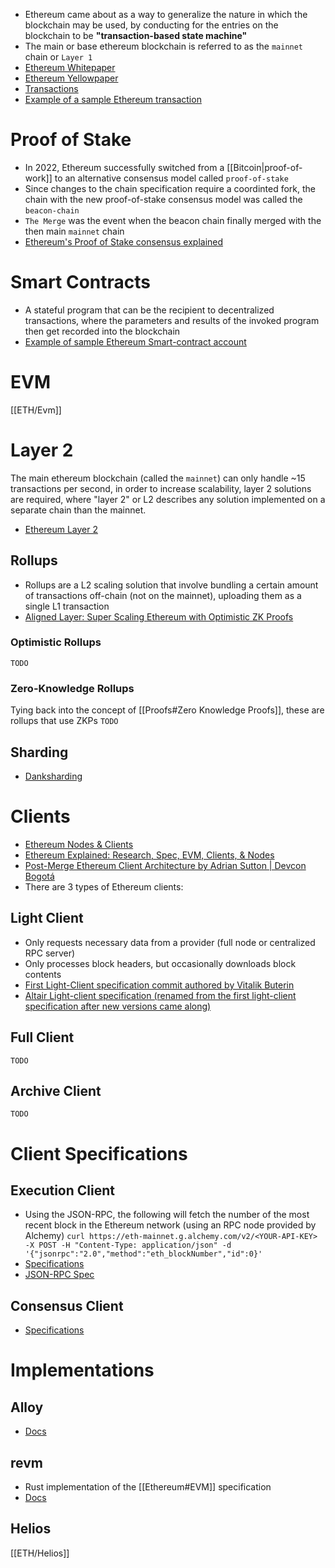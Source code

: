 
- Ethereum came about as a way to generalize the nature in which the blockchain may be used, by conducting for the entries on the blockchain to be **"transaction-based state machine"**
- The main or base ethereum blockchain is referred to as the `mainnet` chain or `Layer 1`
- [Ethereum Whitepaper](https://ethereum.org/en/whitepaper/)
- [Ethereum Yellowpaper](https://ethereum.github.io/yellowpaper/paper.pdf)
- [Transactions](https://ethereum.org/en/developers/docs/transactions/)
- [Example of a sample Ethereum transaction](https://etherscan.io/tx/0xd0dcbe007569fcfa1902dae0ab8b4e078efe42e231786312289b1eee5590f6a1)


# Proof of Stake
- In 2022, Ethereum successfully switched from a [[Bitcoin|proof-of-work]] to an alternative consensus model called `proof-of-stake`
- Since changes to the chain specification require a coordinted fork, the chain with the new proof-of-stake consensus model was called the `beacon-chain`
- `The Merge` was the event when the beacon chain finally merged with the then main `mainnet` chain
- [Ethereum's Proof of Stake consensus explained](https://www.youtube.com/watch?v=5gfNUVmX3Es)


# Smart Contracts
- A stateful program that can be the recipient to decentralized transactions, where the parameters and results of the invoked program then get recorded into the blockchain
- [Example of sample Ethereum Smart-contract account](https://etherscan.io/address/0xa0b86991c6218b36c1d19d4a2e9eb0ce3606eb48)


# EVM
[[ETH/Evm]]


# Layer 2
The main ethereum blockchain (called the `mainnet`) can only handle ~15 transactions per second, in order to increase scalability, layer 2 solutions are required, where "layer 2" or L2 describes any solution implemented on a separate chain than the mainnet.
- [Ethereum Layer 2](https://ethereum.org/en/layer-2/)

## Rollups
- Rollups are a L2 scaling solution that involve bundling a certain amount of transactions off-chain (not on the mainnet), uploading them as a single L1 transaction
- [Aligned Layer: Super Scaling Ethereum with Optimistic ZK Proofs](https://www.youtube.com/watch?v=DoVaJsJDxTg)

### Optimistic Rollups
`TODO`

### Zero-Knowledge Rollups
Tying back into the concept of [[Proofs#Zero Knowledge Proofs]], these are rollups that use ZKPs `TODO`

## Sharding
- [Danksharding](https://ethereum.org/en/roadmap/danksharding/)


# Clients
- [Ethereum Nodes & Clients](https://ethereum.org/en/developers/docs/nodes-and-clients/)
- [Ethereum Explained: Research, Spec, EVM, Clients, & Nodes](https://www.youtube.com/watch?v=vzgNqO_obH4)
- [Post-Merge Ethereum Client Architecture by Adrian Sutton | Devcon Bogotá](https://www.youtube.com/watch?v=6d4pkhL37Ao)
- There are 3 types of Ethereum clients:

## Light Client
- Only requests necessary data from a provider (full node or centralized RPC server)
- Only processes block headers, but occasionally downloads block contents
- [First Light-Client specification commit authored by Vitalik Buterin](https://github.com/ethereum/consensus-specs/commit/1f210fd1f84c00b7005915914f0ae8e94b18cd12)
- [Altair Light-client specification (renamed from the first light-client specification after new versions came along)](https://github.com/ethereum/consensus-specs/blob/dev/specs/altair/light-client/sync-protocol.md)

## Full Client
`TODO`

## Archive Client
`TODO`


# Client Specifications

## Execution Client
- Using the JSON-RPC, the following will fetch the number of the most recent block in the Ethereum network (using an RPC node provided by Alchemy) `curl https://eth-mainnet.g.alchemy.com/v2/<YOUR-API-KEY> -X POST -H "Content-Type: application/json" -d '{"jsonrpc":"2.0","method":"eth_blockNumber","id":0}'`
- [Specifications](https://github.com/ethereum/execution-apis)
- [JSON-RPC Spec](https://ethereum.github.io/execution-apis/api-documentation/)

## Consensus Client
- [Specifications](https://github.com/ethereum/consensus-specs)


# Implementations

## Alloy
- [Docs](https://docs.rs/alloy/latest/alloy/)

## revm
- Rust implementation of the [[Ethereum#EVM]] specification
- [Docs](https://docs.rs/revm/latest/revm/)

## Helios
[[ETH/Helios]]
